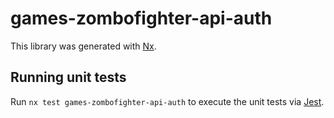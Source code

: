 # games-zombofighter-api-auth

This library was generated with [Nx](https://nx.dev).

## Running unit tests

Run `nx test games-zombofighter-api-auth` to execute the unit tests via [Jest](https://jestjs.io).
